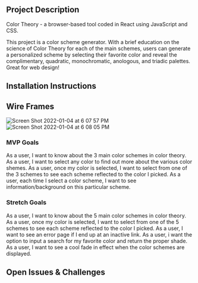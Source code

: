 ## Project Description 
Color Theory - a browser-based tool coded in React using JavaScript and CSS.

This project is a color scheme generator. With a brief education on the science of Color Theory for each of the main schemes, users can generate a personalized scheme by selecting their favorite color and reveal the complimentary, quadratic, monochromatic, anologous, and triadic palettes. Great for web design!

<!-- Link to the [game](https://ramag1.github.io/emoji-memory/).
![general outline](./assets/emoji-game.png)
![general outline](./assets/superhero-game.png) -->

## Installation Instructions


## Wire Frames  
![Screen Shot 2022-01-04 at 6 07 57 PM](https://media.git.generalassemb.ly/user/40259/files/4a87be80-6d89-11ec-98ae-992428430300)
![Screen Shot 2022-01-04 at 6 08 05 PM](https://media.git.generalassemb.ly/user/40259/files/4f4c7280-6d89-11ec-9cbe-5f7a281a3756)


### MVP Goals
As a user, I want to know about the 3 main color schemes in color theory.
As a user, I want to select any color to find out more about the various color shemes.
As a user, once my color is selected, I want to select from one of the 3 schemes to see each scheme reflected to the color I picked.
As a user, each time I select a color scheme, I want to see information/background on this particular scheme. 

### Stretch Goals
As a user, I want to know about the 5 main color schemes in color theory.
As a user, once my color is selected, I want to select from one of the 5 schemes to see each scheme reflected to the color I picked.
As a user, I want to see an error page if I end up at an inactive link.
As a user, i want the option to input a search for my favorite color and return the proper shade.
As a user, I want to see a cool fade in effect when the color schemes are displayed.

## Open Issues & Challenges